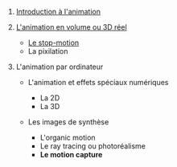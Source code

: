 1. [Introduction à l'animation](animation3d/index.md)

1. [L'animation en volume ou 3D réel](animation3d/envolume.md)

    - [Le stop-motion](animation3d/stopmotion.md)
    - La pixilation
    
2. L'animation par ordinateur

    - L'animation et effets spéciaux numériques
    
        * La 2D
        * La 3D
        
    - Les images de synthèse
    
        * L'organic motion
        * Le ray tracing ou photoréalisme
        * **Le motion capture**
